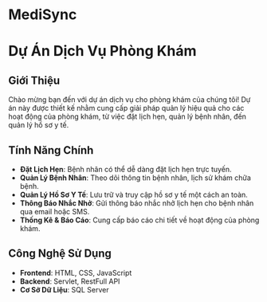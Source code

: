 # MediSync
# Dự Án Dịch Vụ Phòng Khám

## Giới Thiệu

Chào mừng bạn đến với dự án dịch vụ cho phòng khám của chúng tôi! Dự án này được thiết kế nhằm cung cấp giải pháp quản lý hiệu quả cho các hoạt động của phòng khám, từ việc đặt lịch hẹn, quản lý bệnh nhân, đến quản lý hồ sơ y tế.

## Tính Năng Chính

- **Đặt Lịch Hẹn**: Bệnh nhân có thể dễ dàng đặt lịch hẹn trực tuyến.
- **Quản Lý Bệnh Nhân**: Theo dõi thông tin bệnh nhân, lịch sử khám chữa bệnh.
- **Quản Lý Hồ Sơ Y Tế**: Lưu trữ và truy cập hồ sơ y tế một cách an toàn.
- **Thông Báo Nhắc Nhở**: Gửi thông báo nhắc nhở lịch hẹn cho bệnh nhân qua email hoặc SMS.
- **Thống Kê & Báo Cáo**: Cung cấp báo cáo chi tiết về hoạt động của phòng khám.

## Công Nghệ Sử Dụng

- **Frontend**: HTML, CSS, JavaScript 
- **Backend**: Servlet, RestFull API
- **Cơ Sở Dữ Liệu**: SQL Server